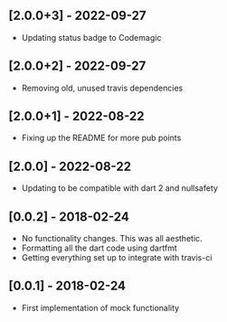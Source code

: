 ## [2.0.0+3] - 2022-09-27

* Updating status badge to Codemagic

## [2.0.0+2] - 2022-09-27

* Removing old, unused travis dependencies

## [2.0.0+1] - 2022-08-22

* Fixing up the README for more pub points

## [2.0.0] - 2022-08-22

* Updating to be compatible with dart 2 and nullsafety

## [0.0.2] - 2018-02-24

* No functionality changes. This was all aesthetic.
* Formatting all the dart code using dartfmt
* Getting everything set up to integrate with travis-ci

## [0.0.1] - 2018-02-24

* First implementation of mock functionality

